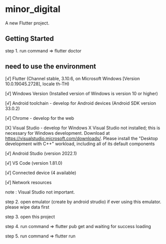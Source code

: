 # minor_digital

A new Flutter project.

## Getting Started

step 1. run command =>  flutter doctor
 
## need to use the environment 

[√] Flutter (Channel stable, 3.10.6, on Microsoft Windows [Version 10.0.19045.2728], locale th-TH)

[√] Windows Version (Installed version of Windows is version 10 or higher)

[√] Android toolchain - develop for Android devices (Android SDK version 33.0.2)

[√] Chrome - develop for the web

[X] Visual Studio - develop for Windows
    X Visual Studio not installed; this is necessary for Windows development.
      Download at https://visualstudio.microsoft.com/downloads/.
      Please install the "Desktop development with C++" workload, including all of its default components

[√] Android Studio (version 2022.1)

[√] VS Code (version 1.81.0)

[√] Connected device (4 available)

[√] Network resources

note : Visual Studio not important.

step 2. open emulator (create by android strudio)
        if ever using this emulator. please wipe data first

step 3. open this project

step 4. run command => flutter pub get and waiting for success loading

step 5. run command => flutter run
